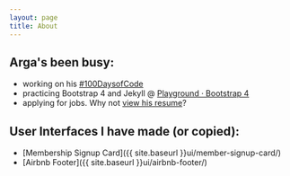 ```yaml
---
layout: page
title: About
---
```


## Arga's been busy:

- working on his [#100DaysofCode](https://d0ct0r4r6a.github.io/100-days-of-code/)
- practicing Bootstrap 4 and Jekyll @ [Playground &middot; Bootstrap 4](https://d0ct0r4r6a.github.io/Playground-Bootstrap-4/)
- applying for jobs. Why not [view his resume](http://bit.ly/2lqaBDD)?

## User Interfaces I have made (or copied):

- [Membership Signup Card]({{ site.baseurl }}ui/member-signup-card/)
- [Airbnb Footer]({{ site.baseurl }}ui/airbnb-footer/)